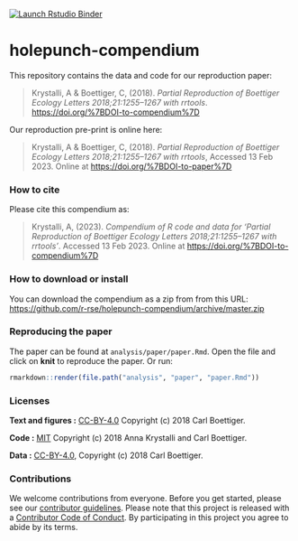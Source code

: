 
<!-- README.md is generated from README.Rmd. Please edit that file -->
<!-- badges: start -->

[![Launch Rstudio
Binder](http://mybinder.org/badge_logo.svg)](https://mybinder.org/v2/gh/demianJK/holepunch-compemdium/install-r?urlpath=rstudio)
<!-- badges: end -->

# holepunch-compendium

This repository contains the data and code for our reproduction paper:

> Krystalli, A & Boettiger, C, (2018). *Partial Reproduction of
> Boettiger Ecology Letters 2018;21:1255–1267 with rrtools*.
> <https://doi.org/%7BDOI-to-compendium%7D>

Our reproduction pre-print is online here:

> Krystalli, A & Boettiger, C, (2018). *Partial Reproduction of
> Boettiger Ecology Letters 2018;21:1255–1267 with rrtools*, Accessed 13
> Feb 2023. Online at <https://doi.org/%7BDOI-to-paper%7D>

### How to cite

Please cite this compendium as:

> Krystalli, A, (2023). *Compendium of R code and data for ‘Partial
> Reproduction of Boettiger Ecology Letters 2018;21:1255–1267 with
> rrtools’*. Accessed 13 Feb 2023. Online at
> <https://doi.org/%7BDOI-to-compendium%7D>

### How to download or install

You can download the compendium as a zip from from this URL:
<https://github.com/r-rse/holepunch-compendium/archive/master.zip>

### Reproducing the paper

The paper can be found at `analysis/paper/paper.Rmd`. Open the file and
click on **knit** to reproduce the paper. Or run:

``` r
rmarkdown::render(file.path("analysis", "paper", "paper.Rmd"))
```

### Licenses

**Text and figures :**
[CC-BY-4.0](http://creativecommons.org/licenses/by/4.0/) Copyright (c)
2018 Carl Boettiger.

**Code :** [MIT](LICENSE.md) Copyright (c) 2018 Anna Krystalli and Carl
Boettiger.

**Data :** [CC-BY-4.0](http://creativecommons.org/licenses/by/4.0/),
Copyright (c) 2018 Carl Boettiger.

### Contributions

We welcome contributions from everyone. Before you get started, please
see our [contributor guidelines](CONTRIBUTING.md). Please note that this
project is released with a [Contributor Code of Conduct](CONDUCT.md). By
participating in this project you agree to abide by its terms.
